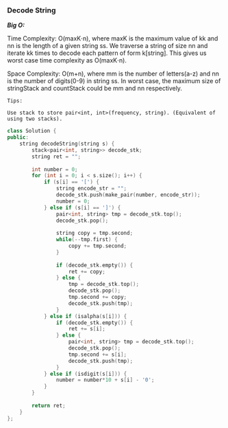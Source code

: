 
### **Decode String**

***Big O:*** 

Time Complexity: O(maxK⋅n), where maxK is the maximum value of kk and nn is the length of a given string ss. We traverse a string of size nn and iterate kk times to decode each pattern of form k[string]. This gives us worst case time complexity as O(maxK⋅n).

Space Complexity: O(m+n), where mm is the number of letters(a-z) and nn is the number of digits(0-9) in string ss. In worst case, the maximum size of stringStack and countStack could be mm and nn respectively.
```
Tips: 

Use stack to store pair<int, int>(frequency, string). (Equivalent of using two stacks).
```
```c++
class Solution {
public:
    string decodeString(string s) {
        stack<pair<int, string>> decode_stk;
        string ret = "";
        
        int number = 0;
        for (int i = 0; i < s.size(); i++) {
            if (s[i] == '[') {
                string encode_str = "";
                decode_stk.push(make_pair(number, encode_str));
                number = 0;
            } else if (s[i] == ']') {
                pair<int, string> tmp = decode_stk.top(); 
                decode_stk.pop();
                
                string copy = tmp.second;
                while(--tmp.first) {
                    copy += tmp.second;
                }
                
                if (decode_stk.empty()) {
                    ret += copy;
                } else {
                    tmp = decode_stk.top();
                    decode_stk.pop();
                    tmp.second += copy;
                    decode_stk.push(tmp);
                }
            } else if (isalpha(s[i])) {
                if (decode_stk.empty()) {
                    ret += s[i];
                } else {
                    pair<int, string> tmp = decode_stk.top(); 
                    decode_stk.pop();
                    tmp.second += s[i];
                    decode_stk.push(tmp);
                }
            } else if (isdigit(s[i])) {
                number = number*10 + s[i] - '0';
            }
        }
        
        return ret;
    }
};
```